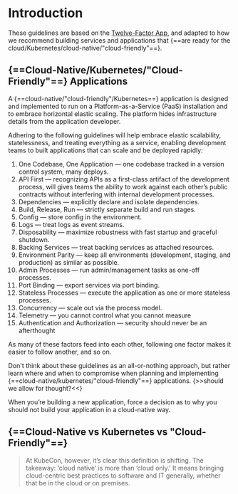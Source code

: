 # Introduction

These guidelines are based on the [Twelve-Factor App](https://12factor.net), and adapted to how we recommend building services and applications that {==are ready for the cloud/Kubernetes/cloud-native/"cloud-friendly"==}.

## {==Cloud-Native/Kubernetes/"Cloud-Friendly"==} Applications

A {==cloud-native/"cloud-friendly"/Kubernetes==} application is designed and implemented to run on a Platform-as-a-Service (PaaS) installation and to embrace horizontal elastic scaling. The platform hides infrastructure details from the application developer.

Adhering to the following guidelines will help embrace elastic scalability, statelessness, and treating everything as a service, enabling development teams to built applications that can scale and be deployed rapidly:

1. One Codebase, One Application &mdash; one codebase tracked in a version control system, many deploys.
1. API First &mdash; recognizing APIs as a first-class artifact of the development process, will gives teams the ability to work against each other’s public contracts without interfering with internal development processes.
1. Dependencies &mdash; explicitly declare and isolate dependencies.
1. Build, Release, Run &mdash; strictly separate build and run stages.
1. Config &mdash; store config in the environment.
1. Logs &mdash; treat logs as event streams.
1. Disposability &mdash; maximize robustness with fast startup and graceful shutdown.
1. Backing Services &mdash; treat backing services as attached resources.
1. Environment Parity &mdash; keep all environments (development, staging, and production) as similar as possible.
1. Admin Processes &mdash; run admin/management tasks as one-off processes.
1. Port Binding &mdash; export services via port binding.
1. Stateless Processes &mdash; execute the application as one or more stateless processes.
1. Concurrency &mdash; scale out via the process model.
1. Telemetry &mdash; you cannot control what you cannot measure
1. Authentication and Authorization &mdash; security should never be an afterthought

As many of these factors feed into each other, following one factor makes it easier to follow another, and so on.

Don't think about these guidelines as an all-or-nothing approach, but rather learn where and when to compromise when planning and implementing {==cloud-native/kubernetes/"cloud-friendly"==} applications. {>>should we allow for thought?<<}

When you’re building a new application, force a decision as to why you should not build your application in a cloud-native way.

## {==Cloud-Native vs Kubernetes vs "Cloud-Friendly"==}

> At KubeCon, however, it’s clear this definition is shifting. The takeaway: ‘cloud native’ is more than ‘cloud only.’ It means bringing cloud-centric best practices to software and IT generally, whether that be in the cloud or on premises.